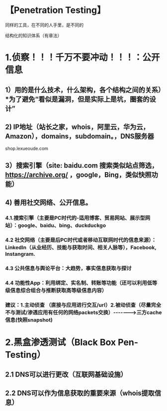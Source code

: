 # 【Penetration Testing】

同样的工具，在不同的人手里，是不同的



结构化的知识体系（有章法）

# 1.侦察！！！千万不要冲动！！！：公开信息

## 1）用的是什么技术，什么架构，各个结构之间的关系）*为了避免“看似是漏洞，但是实际上是坑，圈套的设计”

## 2) IP地址（站长之家，whois，阿里云，华为云，Amazon），domains，subdomain。，DNS服务器

shop.lexueoude.com



## 3）搜索引擎（site: baidu.com 搜索类似站点筛选，https://archive.org/ ，google，Bing，类似快照功能）



## 4) 善用社交网络、公开信息。



### 4.1.搜索引擎（主要是PC时代的-适用博客、贸易网站、展示型网站）：google、baidu、bing、duckduckgo



### 4.2 社交网络（主要是后PC时代或者移动互联网时代的信息来源）：LinkedIn（从业经历、技能与获取时间、相关人脉等），Facebook, Instangram.



### 4.3 公共信息与舆论平台：大趋势，事实信息获取与探讨



### 4.4 功能性App：利用绑定、实名制、转账等功能（还可以利用低等级信息综合组合与推断获取高等级信息内容）





### 建议：1.主动侦查 （直接与应用进行交互/url）2.被动侦查（尽量完全不与测试/渗透应用有任何的网络packets交换）------->三方cache信息(快照snapshot)



# 2.黑盒渗透测试（Black Box Pen-Testing）



## 2.1 DNS可以进行更改（互联网基础设施）

## 2.2 DNS可以作为信息获取的重要来源（whois提取信息）

